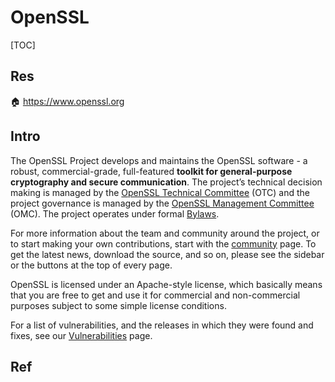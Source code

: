 # OpenSSL

[TOC]



## Res
🏠 https://www.openssl.org



## Intro
The OpenSSL Project develops and maintains the OpenSSL software - a robust, commercial-grade, full-featured **toolkit for general-purpose cryptography and secure communication**. The project’s technical decision making is managed by the [OpenSSL Technical Committee](https://www.openssl.org/community/otc.html) (OTC) and the project governance is managed by the [OpenSSL Management Committee](https://www.openssl.org/community/omc.html) (OMC). The project operates under formal [Bylaws](https://www.openssl.org/policies/omc-bylaws.html).

For more information about the team and community around the project, or to start making your own contributions, start with the [community](https://www.openssl.org/community) page. To get the latest news, download the source, and so on, please see the sidebar or the buttons at the top of every page.

OpenSSL is licensed under an Apache-style license, which basically means that you are free to get and use it for commercial and non-commercial purposes subject to some simple license conditions.

For a list of vulnerabilities, and the releases in which they were found and fixes, see our [Vulnerabilities](https://www.openssl.org/news/vulnerabilities.html) page.



## Ref